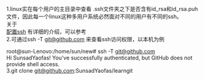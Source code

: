 1.linux实在每个用户的主目录中查看 .ssh文件夹之下是否含有id_rsa和id_rsa.puh文件，因此每一个linux这种多用户系统必然面对不同的用户有不同的ssh。<br>
   关于<br>
   [配置ssh](http://www.liaoxuefeng.com/wiki/0013739516305929606dd18361248578c67b8067c8c017b000/001374385852170d9c7adf13c30429b9660d0eb689dd43a000)
   有详细的介绍，可以参考<br>
2.可通过ssh -T git@github.com 来查看ssh访问权限，以本机为例<br>

root@sun-Lenovo:/home/sun/new# ssh -T git@github.com<br>
Hi SunsadYaofas! You've successfully authenticated, but GitHub does not provide shell access.<br>
3.git clone git@github.com:SunsadYaofas/learngit


